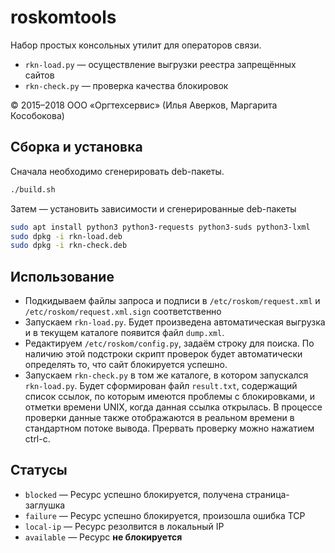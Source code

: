 # roskomtools
Набор простых консольных утилит для операторов связи.

* ``rkn-load.py`` — осуществление выгрузки реестра запрещённых сайтов
* ``rkn-check.py`` — проверка качества блокировок

© 2015–2018 ООО «Оргтехсервис» (Илья Аверков, Маргарита Кособокова)

## Сборка и установка

Сначала необходимо сгенерировать deb-пакеты.

```bash
./build.sh
```

Затем — установить зависимости и сгенерированные deb-пакеты

```bash
sudo apt install python3 python3-requests python3-suds python3-lxml
sudo dpkg -i rkn-load.deb
sudo dpkg -i rkn-check.deb
```

## Использование

* Подкидываем файлы запроса и подписи в ``/etc/roskom/request.xml`` и ``/etc/roskom/request.xml.sign`` соответственно
* Запускаем ``rkn-load.py``. Будет произведена автоматическая выгрузка и в текущем каталоге появится файл ``dump.xml``.
* Редактируем ``/etc/roskom/config.py``, задаём строку для поиска. По наличию этой подстроки скрипт проверок будет автоматически определять то, что сайт блокируется успешно.
* Запускаем ``rkn-check.py`` в том же каталоге, в котором запускался ``rkn-load.py``. Будет сформирован файл ``result.txt``, содержащий список ссылок, по которым имеются проблемы с блокировками, и отметки времени UNIX, когда данная ссылка открылась. В процессе проверки данные также отображаются в реальном времени в стандартном потоке вывода. Прервать проверку можно нажатием ctrl-c.

## Статусы

* ``blocked`` — Ресурс успешно блокируется, получена страница-заглушка
* ``failure`` — Ресурс успешно блокируется, произошла ошибка TCP
* ``local-ip`` — Ресурс резолвится в локальный IP
* ``available`` — Ресурс **не блокируется**
